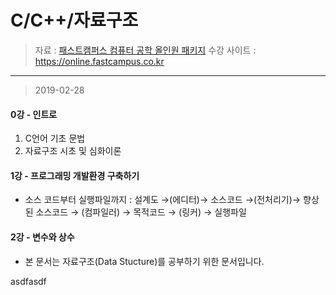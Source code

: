 C/C++/자료구조
====================

> 자료 : [패스트캠퍼스 컴퓨터 공학 올인원 패키지](https://www.fastcampus.co.kr/dev_online_cs/)
> 수강 사이트 : https://online.fastcampus.co.kr
 -------
> 2019-02-28

#### 0강 - 인트로

1. C언어 기초 문법 <br>
2. 자료구조 시초 및 심화이론 <br>

#### 1강 - 프로그래밍 개발환경 구축하기
- 소스 코드부터 실행파일까지
: 설계도 →(에디터)→ 소스코드 →(전처리기)→ 향상된 소스코드 → (컴파일러) → 목적코드 → (링커) → 실행파일 <br>

#### 2강 - 변수와 상수
- 본 문서는 자료구조(Data Stucture)를 공부하기 위한 문서입니다. 


asdfasdf

<!--stackedit_data:
eyJoaXN0b3J5IjpbMzE3MjQ5MDE5XX0=
-->